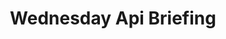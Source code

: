 ---
# This topic lives at
# https://digital.gov/topics/wednesday-api-briefing

slug: "wednesday-api-briefing"

# Topic Title
title: "Wednesday Api Briefing"

# description — keep it short and clear
summary: ""


# Weight
weight: 1

# For more information on managing topics,
# see https://github.com/GSA/digitalgov.gov/wiki
---